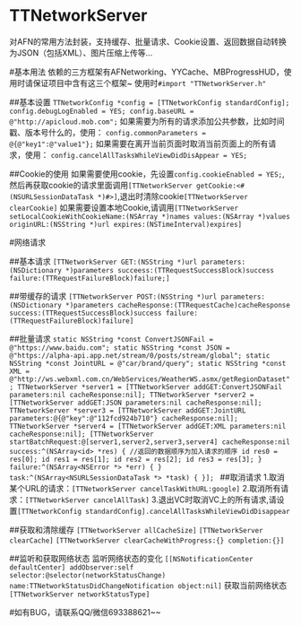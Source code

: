 # TTNetworkServer
对AFN的常用方法封装，支持缓存、批量请求、Cookie设置、返回数据自动转换为JSON（包括XML）、图片压缩上传等...

#基本用法
依赖的三方框架有AFNetworking、YYCache、MBProgressHUD，使用时请保证项目中含有这三个框架~
使用时`#import "TTNetworkServer.h"`

##基本设置
`TTNetworkConfig *config = [TTNetworkConfig standardConfig];
config.debugLogEnabled = YES;
config.baseURL = @"http://apicloud.mob.com";`
如果需要为所有的请求添加公共参数，比如时间戳、版本号什么的，使用：
`config.commonParameters = @{@"key1":@"value1"};`
如果需要在离开当前页面时取消当前页面上的所有请求，使用：
`config.cancelAllTasksWhileViewDidDisAppear = YES;`

##Cookie的使用
如果需要使用cookie，先设置`config.cookieEnabled = YES;`,然后再获取cookie的请求里面调用`[TTNetworkServer getCookie:<#(NSURLSessionDataTask *)#>]`,退出时清除cookie`[TTNetworkServer clearCookie]`
如果需要设置本地Cookie,请调用`[TTNetworkServer setLocalCookieWithCookieName:(NSArray *)names values:(NSArray *)values originURL:(NSString *)url expires:(NSTimeInterval)expires]`

#网络请求

##基本请求
`[TTNetworkServer GET:(NSString *)url
parameters:(NSDictionary *)parameters
succeess:(TTRequestSuccessBlock)success
failure:(TTRequestFailureBlock)failure;]`

##带缓存的请求
`[TTNetworkServer POST:(NSString *)url
parameters:(NSDictionary *)parameters
cacheResponse:(TTRequestCache)cacheResponse
success:(TTRequestSuccessBlock)success
failure:(TTRequestFailureBlock)failure]`

##批量请求
`static NSString *const ConvertJSONFail = @"https://www.baidu.com";
static NSString *const JSON = @"https://alpha-api.app.net/stream/0/posts/stream/global";
static NSString *const JointURL = @"car/brand/query";
static NSString *const XML = @"http://ws.webxml.com.cn/WebServices/WeatherWS.asmx/getRegionDataset";
TTNetworkServer *server1 = [TTNetworkServer addGET:ConvertJSONFail parameters:nil cacheResponse:nil];
TTNetworkServer *server2 = [TTNetworkServer addGET:JSON parameters:nil cacheResponse:nil];
TTNetworkServer *server3 = [TTNetworkServer addGET:JointURL parameters:@{@"key":@"112fcd924b710"} cacheResponse:nil];
TTNetworkServer *server4 = [TTNetworkServer addGET:XML parameters:nil cacheResponse:nil];
[TTNetworkServer startBatchRequest:@[server1,server2,server3,server4] cacheResponse:nil success:^(NSArray<id> *res) {
//返回的数据顺序为加入请求的顺序
id res0 = res[0];
id res1 = res[1];
id res2 = res[2];
id res3 = res[3];
} failure:^(NSArray<NSError *> *err) {
} task:^(NSArray<NSURLSessionDataTask *> *task) {
}];
`
##取消请求
1.取消某个URL的请求：`[TTNetworkServer cancelTaskWithURL:google]`
2.取消所有请求：`[TTNetworkServer cancelAllTask]`
3.退出VC时取消VC上的所有请求,请设置`[TTNetworkConfig standardConfig].cancelAllTasksWhileViewDidDisappear`

##获取和清除缓存
`[TTNetworkServer allCacheSize]`
`[TTNetworkServer clearCache]`
`[TTNetworkServer clearCacheWithProgress:{} completion:{}]`

##监听和获取网络状态
监听网络状态的变化
`[[NSNotificationCenter defaultCenter] addObserver:self selector:@selector(networkStatusChange) name:TTNetworkStatusDidChangeNotification object:nil]`
获取当前网络状态
`[TTNetworkServer networkStatusType]`

#如有BUG，请联系QQ/微信693388621~~



